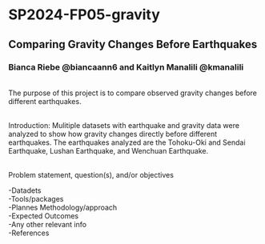 # SP2024-FP05-gravity

## Comparing Gravity Changes Before Earthquakes
### Bianca Riebe @biancaann6 and Kaitlyn Manalili @kmanalili

<br> The purpose of this project is to compare observed gravity changes before different earthquakes. 

<br> Introduction: Mulitiple datasets with earthquake and gravity data were analyzed to show how gravity changes directly before different earthquakes. The earthquakes analyzed are the Tohoku-Oki and Sendai Earthquake, Lushan Earthquake, and Wenchuan Earthquake. 

<br> Problem statement, question(s), and/or objectives

-Datadets
<br>
-Tools/packages
<br>
-Plannes Methodology/approach
<br>
-Expected Outcomes
<br>
-Any other relevant info
<br>
-References
